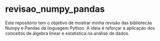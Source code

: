 # revisao_numpy_pandas
Este repositório tem o objetivo de mostrar minha revisão das bibliotecas Numpy e Pandas da linguagem Python. A ideia é reforçar a aplicação dos conceitos de álgebra linear e estatística na análise de dados.
